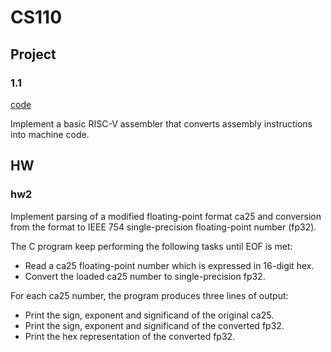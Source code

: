 # CS110

## Project

### 1.1

[code](https://github.com/AristurtleHu/RISC-V_to_MC_converter)

Implement a basic RISC-V assembler that converts assembly instructions into machine code. 

## HW

### hw2

Implement parsing of a modified floating-point format ca25 and conversion from the format to IEEE 754 single-precision floating-point number (fp32).

The C program keep performing the following tasks until EOF is met:

- Read a ca25 floating-point number which is expressed in 16-digit hex.
- Convert the loaded ca25 number to single-precision fp32.

For each ca25 number, the program produces three lines of output:

- Print the sign, exponent and significand of the original ca25.
- Print the sign, exponent and significand of the converted fp32.
- Print the hex representation of the converted fp32.
